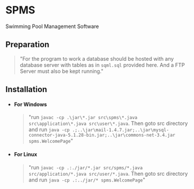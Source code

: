 # SPMS
Swimming Pool Management Software

## Preparation
>"For the program to work a database should be hosted with any database server with tables as in `sqml.sql` provided here. And a FTP Server must also be kept running."

## Installation
* #### For Windows
    >"run `javac -cp .\jar\*.jar src\spms\*.java src\application\*.java src\user\*.java`.
      Then goto src directory and run 
`java -cp .;..\jar\mail-1.4.7.jar;..\jar\mysql-connector-java-5.1.28-bin.jar;..\jar\commons-net-3.4.jar spms.WelcomePage`"

* #### For Linux
    >"run `javac -cp .:./jar/*.jar src/spms/*.java src/application/*.java src/user/*.java`.
      Then goto src directory and run `java -cp .:../jar/* spms.WelcomePage`"
